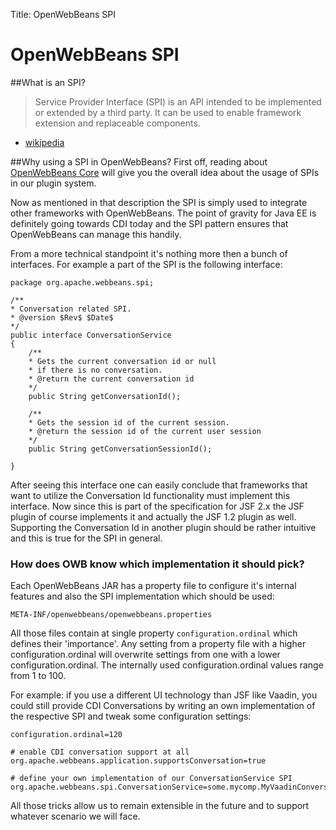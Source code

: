 Title: OpenWebBeans SPI

# OpenWebBeans SPI

##What is an SPI?

> Service Provider Interface (SPI) is an API intended to be implemented
> or extended by a third party. It can be used to enable framework
> extension and  replaceable components.
- [wikipedia][1]


##Why using a SPI in OpenWebBeans?
First off, reading about [OpenWebBeans Core](openwebbeans-impl.html) will give you
the overall idea about the usage of SPIs in our plugin system. 

Now as mentioned in that description the SPI is simply used to integrate other 
frameworks with OpenWebBeans. The point of gravity for Java EE is definitely going
towards CDI today and the SPI pattern ensures that OpenWebBeans can manage this handily.

From a more technical standpoint it's nothing more then a bunch of interfaces. 
For example a part of the SPI is the following interface:

    package org.apache.webbeans.spi;
   
    /**
    * Conversation related SPI.
    * @version $Rev$ $Date$
    */
    public interface ConversationService
    {
        /**
        * Gets the current conversation id or null
        * if there is no conversation.
        * @return the current conversation id
        */
        public String getConversationId();
       
        /**
        * Gets the session id of the current session.
        * @return the session id of the current user session
        */
        public String getConversationSessionId();
   
    }


After seeing this interface one can easily conclude that frameworks that want to utilize the Conversation Id functionality must implement this interface.
Now since this is part of the specification for JSF 2.x the JSF plugin of course implements it and actually the JSF 1.2 plugin as well. Supporting the Conversation Id in another plugin should be rather intuitive and this is true for the SPI in general. 


### How does OWB know which implementation it should pick?

Each OpenWebBeans JAR has a property file to configure it's internal features
and also the SPI implementation which should be used:

    META-INF/openwebbeans/openwebbeans.properties

All those files contain at single property ``configuration.ordinal`` which defines their 
'importance'. Any setting from a property file with a higher configuration.ordinal will 
overwrite settings from one with a lower configuration.ordinal. The internally used 
configuration.ordinal values range from 1 to 100.

For example: if you use a different UI technology than JSF like Vaadin, you could still provide 
CDI Conversations by writing an own implementation of the respective SPI and tweak
some configuration settings:

    configuration.ordinal=120 
    
    # enable CDI conversation support at all
    org.apache.webbeans.application.supportsConversation=true

    # define your own implementation of our ConversationService SPI
    org.apache.webbeans.spi.ConversationService=some.mycomp.MyVaadinConversationService


All those tricks allow us to remain extensible in the future and to support whatever scenario 
we will face.

  [1]: https://en.wikipedia.org/wiki/Service_provider_interface
